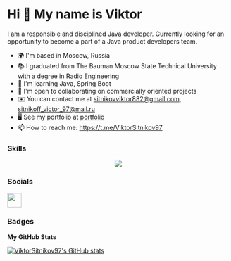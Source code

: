 Hi 👋 My name is Viktor
=======================

I am a responsible and disciplined Java developer. Currently looking for an opportunity to become a part of a Java product developers team.

* 🌍 I'm based in Moscow, Russia
* 📚 I graduated from The Bauman Moscow State Technical University with a degree in Radio Engineering
* 🧠 I'm learning Java, Spring Boot
* 🤝 I'm open to collaborating on commercially oriented projects
* ✉️  You can contact me at sitnikovviktor882@gmail.com, sitnikoff_victor_97@mail.ru
* 🖥️ See my portfolio at [portfolio](http://www.example.com)
* 📫 How to reach me: https://t.me/ViktorSitnikov97

### Skills


<p align="center">
  <a href="https://skillicons.dev">
    <img src="https://skillicons.dev/icons?i=java,idea,git,gradle,maven,linux,postgres,postman,spring,kubernetes,docker,html,css" />
  </a>
</p>


### Socials

<p align="left"> <a href="https://www.github.com/ViktorSitnikov97" target="_blank" rel="noreferrer"> <picture> <source media="(prefers-color-scheme: dark)" srcset="https://raw.githubusercontent.com/danielcranney/readme-generator/main/public/icons/socials/github-dark.svg" /> <source media="(prefers-color-scheme: light)" srcset="https://raw.githubusercontent.com/danielcranney/readme-generator/main/public/icons/socials/github.svg" /> <img src="https://raw.githubusercontent.com/danielcranney/readme-generator/main/public/icons/socials/github.svg" width="32" height="32" /> </picture> </a></p>

### Badges

<b>My GitHub Stats</b>

<a href="http://www.github.com/ViktorSitnikov97"><img src="https://github-readme-stats.vercel.app/api?username=ViktorSitnikov97&show_icons=true&hide=&count_private=true&title_color=3382ed&text_color=ffffff&icon_color=22c55e&bg_color=000000&hide_border=true&show_icons=true" alt="ViktorSitnikov97's GitHub stats" /></a>
